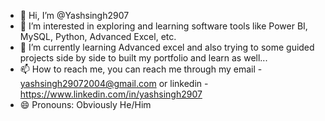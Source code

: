 - 👋 Hi, I’m @Yashsingh2907
- 👀 I’m interested in exploring and learning software tools like Power BI, MySQL, Python, Advanced Excel, etc. 
- 🌱 I’m currently learning Advanced excel and also trying to some guided projects side by side to built my portfolio and learn as well...
- 📫 How to reach me, you can reach me through my email - yashsingh29072004@gmail.com or linkedin - https://www.linkedin.com/in/yashsingh2907
- 😄 Pronouns: Obviously He/Him 
